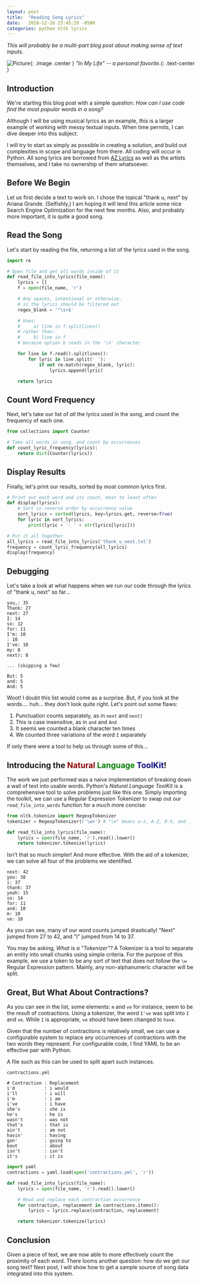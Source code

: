 ```yaml
---
layout: post
title:  "Reading Song Lyrics"
date:   2018-12-26 23:45:29 -0500
categories: python nltk lyrics
---
```


*This will probably be a multi-part blog post about making sense of text inputs.*

![Picture](/blog/assets/img/in_my_life.jpg){: .image .center }
_"In My Life" -- a personal favorite._{: .text-center }

## Introduction

We're starting this blog post with a simple question: _How can I use code find the most popular words in a song?_

Although I will be using musical lyrics as an example, this is a larger example of working with messy textual inputs. When time permits, I can dive deeper into this subject.

I will try to start as simply as possible in creating a solution, and build out complexities in scope and language from there. All coding will occur in Python. All song lyrics are borrowed from [AZ Lyrics](http://azlyrics.com) as well as the artists themselves, and I take no ownership of them whatsoever.

## Before We Begin

Let us first decide a text to work on. I chose the topical "thank u, next" by Ariana Grande. (Selfishly,) I am hoping it will lend this article some nice Search Engine Optimization for the next few months. Also, and probably more important, it is quite a good song.

## Read the Song

Let's start by reading the file, returning a list of the lyrics used in the song.

```python
import re

# Open file and get all words inside of it
def read_file_into_lyrics(file_name):
	lyrics = []
	f = open(file_name, 'r')

	# Any spaces, intentional or otherwise,
	# in the lyrics should be filtered out
	regex_blank = '^\s+$'

	# Uses:
	#     a) line in f.splitlines()
	# rather than:
	#     b) line in f
	# because option b reads in the '\n' character

	for line in f.read().splitlines():
		for lyric in line.split(' '):
			if not re.match(regex_blank, lyric):
				lyrics.append(lyric)

	return lyrics
```

## Count Word Frequency

Next, let's take our list of _all_ the lyrics used in the song, and count the frequency of each one.

```python
from collections import Counter

# Take all words in song, and count by occurrences
def count_lyric_frequency(lyrics):
	return dict(Counter(lyrics))
```

## Display Results

Finally, let's print our results, sorted by most common lyrics first.

```python
# Print out each word and its count, most to least often
def display(lyrics):
	# Sort in reverse order by occurrence value
	sort_lyrics = sorted(lyrics, key=lyrics.get, reverse=True)
	for lyric in sort_lyrics:
		print(lyric + ': ' + str(lyrics[lyric]))

# Put it all together
all_lyrics = read_file_into_lyrics('thank_u_next.txt')
frequency = count_lyric_frequency(all_lyrics)
display(frequency)
```

## Debugging

Let's take a look at what happens when we run our code through the lyrics of "thank u, next" so far...

```
you,: 35
Thank: 27
next: 27
I: 14
so: 12
for: 11
I'm: 10
: 10
I've: 10
my: 8
next): 8

... (skipping a few)

But: 5
and: 5
And: 5
```

Woot! I doubt this list would come as a surprise. But, if you look at the words.... huh... they don't look quite right. Let's point out some flaws:

1. Punctuation counts separately, as in `next` and `next)`
2. This is case insensitive, as in `and` and `And`
3. It seems we counted a blank character ten times
4. We counted three variations of the word `I` separately

If only there were a tool to help us through some of this...

## Introducing the <span class="darkred">Natural</span> <span class="green">Language</span> <span class="navy">ToolKit</span>!

The work we just performed was a naive implementation of breaking down a wall of text into usable words. Python's _Natural Language ToolKit_ is a comprehensive tool to solve problems just like this one. Simply importing the toolkit, we can use a Regular Expression Tokenizer to swap out our `read_file_into_words` function for a _much_ more concise:

```python
from nltk.tokenize import RegexpTokenizer
tokenizer = RegexpTokenizer(r'\w+') # "\w" means a-z, A-Z, 0-9, and _

def read_file_into_lyrics(file_name):
	lyrics = open(file_name, 'r').read().lower()
	return tokenizer.tokenize(lyrics)
```

Isn't that so much simpler! And more effective. With the aid of a tokenizer, we can solve all four of the problems we identified.

```
next: 42
you: 38
i: 37
thank: 37
yeah: 15
so: 14
for: 11
and: 10
m: 10
ve: 10
```

As you can see, many of our word counts jumped drastically! "Next" jumped from 27 to 42, and "I" jumped from 14 to 37.

You may be asking, _What is a "Tokenizer"?_ A Tokenizer is a tool to separate an entity into small chunks using simple criteria. For the purpose of this example, we use a token to be any sort of text that does not follow the `\w` Regular Expression pattern. Mainly, any non-alphanumeric character will be split.

## Great, But What About Contractions?

As you can see in the list, some elements: `m` and `ve` for instance, seem to be the result of contractions. Using a tokenizer, the word `I've` was split into `I` and `ve`. While `I` is appropriate, `ve` should have been changed to `have`.

Given that the number of contractions is relatively small, we can use a configurable system to replace any occurrences of contractions with the two words they represent. For configurable code, I find YAML to be an effective pair with Python.

A file such as this can be used to split apart such instances.

`contractions.yml`

```
# Contraction : Replacement
i'd           : i would
i'll          : i will
i'm           : i am
i've          : i have
she's         : she is
he's          : he is
wasn't        : was not
that's        : that is
ain't         : am not
havin'        : having
gon'          : going to
bout          : about
isn't         : isn't
it's          : it is
```

```python
import yaml
contractions = yaml.load(open('contractions.yml', 'r'))

def read_file_into_lyrics(file_name):
	lyrics = open(file_name, 'r').read().lower()

	# Read and replace each contraction occurrence
	for contraction, replacement in contractions.items():
		lyrics = lyrics.replace(contraction, replacement)

	return tokenizer.tokenize(lyrics)
```

## Conclusion

Given a piece of text, we are now able to more effectively count the proximity of each word. There looms another question: how do we get our song text? Next post, I will show how to get a sample source of song data integrated into this system.

<style>
	.text-center {
		display: block;
		text-align: center;
	}

	.darkred { color: darkred; }
	.green   { color: green;   }
	.navy    { color: navy;    }

	.center {
		display: block;
		margin: 0 auto;
	}

	.image {
		width: 50%;
		min-width: 300px;
		padding:1px;
		background-color: grey;
		border:1px solid #021a40;
	}
</style>